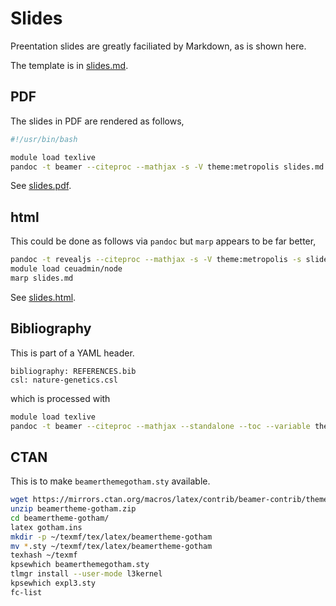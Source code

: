 # Slides

Preentation slides are greatly faciliated by Markdown, as is shown here.

The template is in [slides.md](slides/slides.md).

## PDF

The slides in PDF are rendered as follows, 

```bash
#!/usr/bin/bash

module load texlive
pandoc -t beamer --citeproc --mathjax -s -V theme:metropolis slides.md -o slides.pdf
```

See <a href="slides.pdf">slides.pdf</a>.

## html

This could be done as follows via `pandoc` but `marp` appears to be far better,

```bash
pandoc -t revealjs --citeproc --mathjax -s -V theme:metropolis -s slides.md -o slides.html
module load ceuadmin/node
marp slides.md
```

See <a href="slides.html">slides.html</a>.

## Bibliography

This is part of a YAML header.

```
bibliography: REFERENCES.bib
csl: nature-genetics.csl
```

which is processed with

```bash
module load texlive
pandoc -t beamer --citeproc --mathjax --standalone --toc --variable theme:metropolis -o gaawr2.pdf gaawr2.md
```

## CTAN

This is to make `beamerthemegotham.sty` available.

```bash
wget https://mirrors.ctan.org/macros/latex/contrib/beamer-contrib/themes/beamertheme-gotham.zip
unzip beamertheme-gotham.zip
cd beamertheme-gotham/
latex gotham.ins
mkdir -p ~/texmf/tex/latex/beamertheme-gotham
mv *.sty ~/texmf/tex/latex/beamertheme-gotham
texhash ~/texmf
kpsewhich beamerthemegotham.sty
tlmgr install --user-mode l3kernel
kpsewhich expl3.sty
fc-list
```

